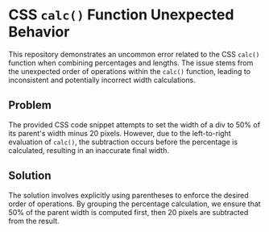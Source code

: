 # CSS `calc()` Function Unexpected Behavior

This repository demonstrates an uncommon error related to the CSS `calc()` function when combining percentages and lengths. The issue stems from the unexpected order of operations within the `calc()` function, leading to inconsistent and potentially incorrect width calculations.

## Problem

The provided CSS code snippet attempts to set the width of a div to 50% of its parent's width minus 20 pixels.  However, due to the left-to-right evaluation of `calc()`, the subtraction occurs before the percentage is calculated, resulting in an inaccurate final width.

## Solution

The solution involves explicitly using parentheses to enforce the desired order of operations. By grouping the percentage calculation, we ensure that 50% of the parent width is computed first, then 20 pixels are subtracted from the result.